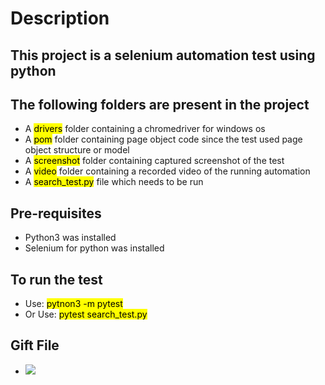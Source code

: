 # Description 

## This project is a selenium automation test using python

## The following folders are present in the project
- A <mark>drivers</mark> folder containing a chromedriver for windows os
- A <mark>pom</mark> folder containing page object code since the test used page object structure or model
- A <mark>screenshot</mark> folder containing captured screenshot of the test
- A <mark>video</mark> folder containing a recorded video of the running automation
- A <mark>search_test.py</mark> file which needs to be run

## Pre-requisites
- Python3 was installed
- Selenium for python was installed

## To run the test
- Use: <mark>pytnon3 -m pytest</mark>
- Or Use: <mark>pytest search_test.py</mark>

## Gift File
- ![](https://github.com/pathfindertimothy/selenium_python/blob/main/video/gif_recording.gif)
